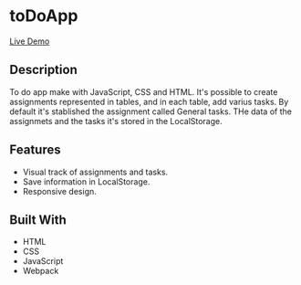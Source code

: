 # toDoApp

[Live Demo](https://rawcdn.githack.com/0yapunpun/toDoApp/c3101d0847face36bba3b51d863999029c22903a/dist/index.html)

## Description
To do app make with JavaScript, CSS and HTML. It's possible to create assignments represented in tables, and in each table, add varius tasks.
By default it's stablished the assignment called General tasks. THe data of the assignmets and the tasks it's stored in the LocalStorage.

## Features
* Visual track of assignments and tasks.
* Save information in LocalStorage.
* Responsive design. 


## Built With
* HTML
* CSS
* JavaScript
* Webpack

